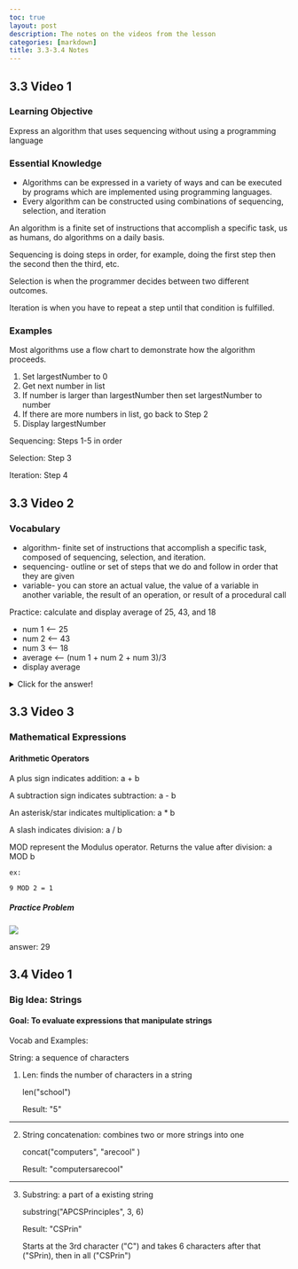 ```yaml
---
toc: true
layout: post
description: The notes on the videos from the lesson
categories: [markdown]
title: 3.3-3.4 Notes
---
```


## 3.3 Video 1

### Learning Objective
Express an algorithm that uses sequencing without using a programming language

### Essential Knowledge
- Algorithms can be expressed in a variety of ways and can be executed by programs which are implemented using programming languages. 
- Every algorithm can be constructed using combinations of sequencing, selection, and iteration

An algorithm is a finite set of instructions that accomplish a specific task, us as humans, do algorithms on a daily basis. 

Sequencing is doing steps in order, for example, doing the first step then the second then the third, etc. 

Selection is when the programmer decides between two different outcomes. 

Iteration is when you have to repeat a step until that condition is fulfilled. 

### Examples

Most algorithms use a flow chart to demonstrate how the algorithm proceeds. 

1. Set largestNumber to 0
2. Get next number in list
3. If number is larger than largestNumber then set largestNumber to number
4. If there are more numbers in list, go back to Step 2
5. Display largestNumber

Sequencing: Steps 1-5 in order

Selection: Step 3

Iteration: Step 4 

## 3.3 Video 2
### Vocabulary

- algorithm- finite set of instructions that accomplish a specific task, composed of sequencing, selection, and iteration. 
- sequencing- outline or set of steps that we do and follow in order that they are given 
- variable- you can store an actual value, the value of a variable in another variable, the result of an operation, or result of a procedural call

Practice: calculate and display average of 25, 43, and 18
- num 1 <-- 25
- num 2 <-- 43
- num 3 <-- 18
- average <-- (num 1 + num 2 + num 3)/3 
- display average 
<details closed>
    <summary>Click for the answer!</summary>
        28.667
    </details>

## 3.3 Video 3

### Mathematical Expressions

#### Arithmetic Operators 

A plus sign indicates addition: a + b

A subtraction sign indicates subtraction: a - b

An asterisk/star indicates multiplication: a * b

A slash indicates division: a / b

MOD represent the Modulus operator. Returns the value after division: a MOD b
   
    ex: 
   
    9 MOD 2 = 1

##### Practice Problem

![]({{site.baseurl}}/images/mod.png)

answer: 29

## 3.4 Video 1
### Big Idea: Strings

#### Goal: To evaluate expressions that manipulate strings
Vocab and Examples:

String: a sequence of characters

1. Len: finds the number of characters in a string

    len("school")

    Result:
    "5"
------------------------------------------------------------
2. String concatenation: combines two or more strings into one

    concat("computers", "arecool" )

    Result:
    "computersarecool"
------------------------------------------------------------
3. Substring: a part of a existing string

    substring("APCSPrinciples", 3, 6)

    Result:
    "CSPrin"

    Starts at the 3rd character ("C") and takes 6 characters after that ("SPrin), then in all ("CSPrin")